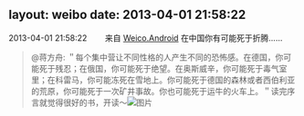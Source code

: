 layout: weibo
date: 2013-04-01 21:58:22
---
2013-04-01 21:58:22  &nbsp;&nbsp;&nbsp;&nbsp;&nbsp;&nbsp; 来自 <a href="http://app.weibo.com/t/feed/l4RWD" rel="nofollow">Weico.Android</a>
在中国你有可能死于折腾……
>  @蒋方舟: ＂每个集中营让不同性格的人产生不同的恐怖感。在德国，你可能死于残忍；在俄国，你可能死于绝望。在奥斯威辛，你可能死于毒气室里；在科雷马，你可能冻死在雪地上。你可能死于德国的森林或者西伯利亚的荒原，你可能死于一次矿井事故。你也可能死于运牛的火车上。＂读完序言就觉得很好的书，开读〜 ​​​
>  ![图片](https://ww3.sinaimg.cn/large/3e89803fjw1e3aayqph80j.jpg)
